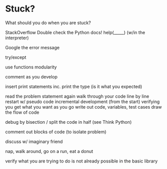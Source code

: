 # Stuck?

What should you do when you are stuck?

StackOverflow
Double check the Python docs!
help(_____) (w/in the interpreter)

Google the error message

try/except


use functions
    modularity

comment as you develop

insert print statements
    inc. print the type (is it what you expected)


read the problem statement again
walk through your code line by line
restart w/ pseudo code
incremental development (from the start)
    verifying you get what you want as you go
write out code, variables, test cases
draw the flow of code

debug by bisection / split the code in half (see Think Python)

comment out blocks of code (to isolate problem)

discuss w/ imaginary friend

nap, walk around, go on a run, eat a donut

verify what you are trying to do is not already possible in the basic library